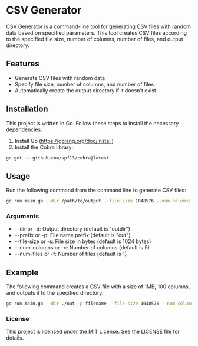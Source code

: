 # CSV Generator

CSV Generator is a command-line tool for generating CSV files with random data based on specified parameters. This tool creates CSV files according to the specified file size, number of columns, number of files, and output directory.

## Features

- Generate CSV files with random data
- Specify file size, number of columns, and number of files
- Automatically create the output directory if it doesn't exist

## Installation

This project is written in Go. Follow these steps to install the necessary dependencies:

1. Install Go (https://golang.org/doc/install)
2. Install the Cobra library:

```bash
go get -u github.com/spf13/cobra@latest
```

## Usage

Run the following command from the command line to generate CSV files:

```bash
go run main.go --dir /path/to/output --file-size 1048576 --num-columns 100 --num-files 1
```

### Arguments

- --dir or -d: Output directory (default is "outdir")
- --prefix or -p: File name prefix (default is "out")
- --file-size or -s: File size in bytes  (default is 1024 bytes)
- --num-columns or -c: Number of columns (default is 5)
- --num-files or -f: Number of files (default is 1)

## Example

The following command creates a CSV file with a size of 1MB, 100 columns, and outputs it to the specified directory:

```bash
go run main.go --dir ./out -p filename --file-size 1048576 --num-columns 100 --num-files 1
```

### License

This project is licensed under the MIT License. See the LICENSE file for details.
